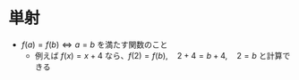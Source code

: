 # 単射

- $f(a) = f(b) \iff a = b$ を満たす関数のこと
  - 例えば $f(x) = x+4$ なら、$f(2) = f(b),\quad 2+4 = b+4, \quad 2 = b$ と計算できる
